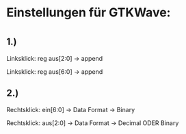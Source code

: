 <h1>Einstellungen für GTKWave:<h1>
<h2>1.)</h2>
<p>Linksklick: reg aus[2:0] -> append</p>
<p>Linksklick: reg aus[6:0] -> append</p>
<h2>2.)</h2>
<p>Rechtsklick: ein[6:0] -> Data Format -> Binary</p>
<p>Rechtsklick: aus[2:0] -> Data Format -> Decimal ODER Binary</p>
